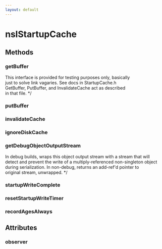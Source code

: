```yaml
---
layout: default
---
```


# nsIStartupCache #

## Methods ##

### getBuffer ###
 This interface is provided for testing purposes only, basically  
 just to solve link vagaries. See docs in StartupCache.h  
 GetBuffer, PutBuffer, and InvalidateCache act as described   
 in that file. */  

### putBuffer ###

### invalidateCache ###

### ignoreDiskCache ###

### getDebugObjectOutputStream ###
 In debug builds, wraps this object output stream with a stream that will   
 detect and prevent the write of a multiply-referenced non-singleton object   
 during serialization. In non-debug, returns an add-ref'd pointer to  
 original stream, unwrapped. */  

### startupWriteComplete ###

### resetStartupWriteTimer ###

### recordAgesAlways ###

## Attributes ##

### observer ###
